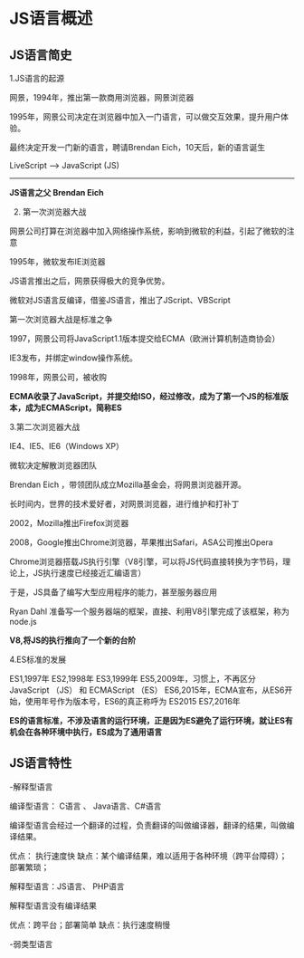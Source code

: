 # JS语言概述

## JS语言简史

1.JS语言的起源

 网景，1994年，推出第一款商用浏览器，网景浏览器

 1995年，网景公司决定在浏览器中加入一门语言，可以做交互效果，提升用户体验。
 
 最终决定开发一门新的语言，聘请Brendan Eich，10天后，新的语言诞生
 
 LiveScript --> JavaScript (JS)

--------------------------------------------

**JS语言之父 Brendan Eich**  


2. 第一次浏览器大战

网景公司打算在浏览器中加入网络操作系统，影响到微软的利益，引起了微软的注意

1995年，微软发布IE浏览器

JS语言推出之后，网景获得极大的竞争优势。

微软对JS语言反编译，借鉴JS语言，推出了JScript、VBScript

第一次浏览器大战是标准之争

1997，网景公司将JavaScript1.1版本提交给ECMA（欧洲计算机制造商协会）

IE3发布，并绑定window操作系统。

1998年，网景公司，被收购

**ECMA收录了JavaScript，并提交给ISO，经过修改，成为了第一个JS的标准版本，成为ECMAScript，简称ES**

3.第二次浏览器大战

IE4、IE5、IE6（Windows XP）

微软决定解散浏览器团队

Brendan Eich ，带领团队成立Mozilla基金会，将网景浏览器开源。

长时间内，世界的技术爱好者，对网景浏览器，进行维护和打补丁

2002，Mozilla推出Firefox浏览器

2008，Google推出Chrome浏览器，苹果推出Safari，ASA公司推出Opera

Chrome浏览器搭载JS执行引擎（V8引擎，可以将JS代码直接转换为字节码，理论上，JS执行速度已经接近汇编语言）

于是，JS具备了编写大型应用程序的能力，甚至服务器应用

Ryan Dahl 准备写一个服务器端的框架，直接、利用V8引擎完成了该框架，称为node.js

**V8,将JS的执行推向了一个新的台阶**

4.ES标准的发展

ES1,1997年
ES2,1998年
ES3,1999年
ES5,2009年，习惯上，不再区分 JavaScript （JS） 和 ECMAScript （ES）
ES6,2015年，ECMA宣布，从ES6开始，使用年号作为版本号，ES6的真正称呼为 ES2015
ES7,2016年

**ES的语言标准，不涉及语言的运行环境，正是因为ES避免了运行环境，就让ES有机会在各种环境中执行，ES成为了通用语言**








## JS语言特性

-解释型语言

编译型语言： C语言 、 Java语言、C#语言

编译型语言会经过一个翻译的过程，负责翻译的叫做编译器，翻译的结果，叫做编译结果。

优点： 执行速度快
缺点：某个编译结果，难以适用于各种环境（跨平台障碍）；部署繁琐；

解释型语言：JS语言、 PHP语言

解释型语言没有编译结果

优点：跨平台；部署简单
缺点：执行速度稍慢

-弱类型语言

